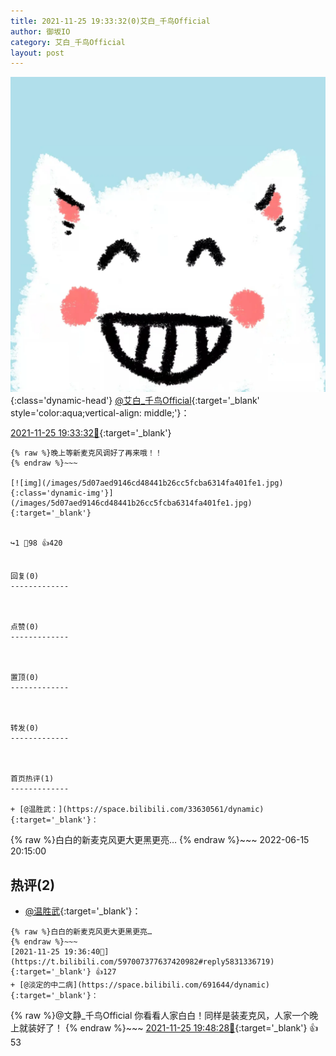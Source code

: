 ```yaml
---
title: 2021-11-25 19:33:32(0)艾白_千鸟Official
author: 御坂IO
category: 艾白_千鸟Official
layout: post
---
```


![img](/images/9ae8b9445fd0665cc014d9080156a45271be73c6.jpg){:class='dynamic-head'}
[@艾白_千鸟Official](https://space.bilibili.com/334537711/dynamic){:target='_blank' style='color:aqua;vertical-align: middle;'}：

[2021-11-25 19:33:32🔗](https://t.bilibili.com/597007377637420982){:target='_blank'}

~~~
{% raw %}晚上等新麦克风调好了再来哦！！
{% endraw %}~~~

[![img](/images/5d07aed9146cd48441b26cc5fcba6314fa401fe1.jpg){:class='dynamic-img'}](/images/5d07aed9146cd48441b26cc5fcba6314fa401fe1.jpg){:target='_blank'}


↪️1 💬98 👍420


回复(0)
-------------



点赞(0)
-------------



置顶(0)
-------------



转发(0)
-------------



首页热评(1)
-------------

+ [@温胜武：](https://space.bilibili.com/33630561/dynamic){:target='_blank'}：
~~~
{% raw %}白白的新麦克风更大更黑更亮…
{% endraw %}~~~
2022-06-15 20:15:00


热评(2)
-------------

+ [@温胜武](https://space.bilibili.com/33630561/dynamic){:target='_blank'}：
~~~
{% raw %}白白的新麦克风更大更黑更亮…
{% endraw %}~~~
[2021-11-25 19:36:40🔗](https://t.bilibili.com/597007377637420982#reply5831336719){:target='_blank'} 👍127
+ [@淡定的中二病](https://space.bilibili.com/691644/dynamic){:target='_blank'}：
~~~
{% raw %}@文静_千鸟Official 你看看人家白白！同样是装麦克风，人家一个晚上就装好了！
{% endraw %}~~~
[2021-11-25 19:48:28🔗](https://t.bilibili.com/597007377637420982#reply5831403452){:target='_blank'} 👍53


